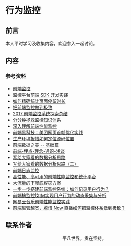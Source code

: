 # 行为监控

## 前言

本人平时学习及收集内容，欢迎参入一起讨论。

## 内容

### 参考资料

- [前端监控](https://juejin.im/post/5b5dcfb46fb9a04f8f37afbb)
- [监控平台前端 SDK 开发实践](https://tech.meituan.com/2017/09/07/hunt-sdk-practice.html)
- [如何精确统计页面停留时长](https://techblog.toutiao.com/2018/06/05/ru-he-jing-que-tong-ji-ye-mian-ting-liu-shi-chang/)
- [把前端监控做到极致](https://zhuanlan.zhihu.com/p/32262716)
- [2017 前端监控系统探索总结](https://juejin.im/post/5a3e121451882533f01ec66d)
- [分分钟拯救监控知识体系](https://mp.weixin.qq.com/s/6sxfAG1Ngr6s8Zz4zE-ncQ)
- [深入理解前端性能监控](https://juejin.im/post/5caaacc0e51d452b45296487)
- [前端黑科技：美团网页首帧优化实践](https://juejin.im/post/5bee7dd4e51d451f5b54cbb4)
- [生产环境报错如何定位源码位置](https://mp.weixin.qq.com/s/ICfqj2SgTD_QEC0KH8G9vg)
- [前端数据之美 -- 基础篇](http://fex.baidu.com/blog/2014/05/front_end-data/)
- [前端-埋点-理念-通识-浅谈](https://juejin.im/post/5d182a3bf265da1b667bf0be)
- [写给大家看的数据分析思路](https://mp.weixin.qq.com/s/zurv3PejUz0DlrUgsSb84w)
- [写给大家看的数据分析思路（二）](https://mp.weixin.qq.com/s/hXsr0I8w4ToW-a523oHv5w)
- [前端日志监控](https://github.com/a597873885/webfunny_monitor)
- [高性能、高可用的前端性能监控和统计平台](https://github.com/wangweianger/zanePerfor)
- [大流量的下兜底容灾方案](https://www.barretlee.com/blog/2015/09/16/backup-solution-at-big-traffic/)
- [一步一步搭建前端监控系统：如何记录用户行为？](https://juejin.im/post/5d44ec1cf265da039a2869c0)
- [前端搞监控|如何实现用户行为的动态采集与分析](https://juejin.im/post/5ec09db65188256d60530c72)
- [网易云音乐前端性能监控实践](https://mp.weixin.qq.com/s/EuFDLOCg53IxvieaQDeYug)
- [前端越管越宽，腾讯 Now 直播如何把监控体系做到极致？](https://mp.weixin.qq.com/s/aqO55IyVCZzh9yhKuOKSCQ)

## 联系作者

<div align="center">
    <p>
        平凡世界，贵在坚持。
    </p>
    <img :src="$withBase('/about/contact.png')" />
</div>
